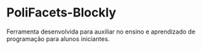 # PoliFacets-Blockly
Ferramenta desenvolvida para auxiliar no ensino e aprendizado de programação para alunos iniciantes.
